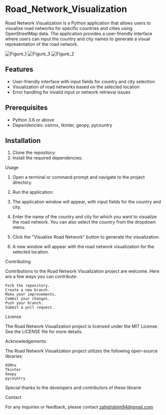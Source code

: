 # Road_Network_Visualization


Road Network Visualization is a Python application that allows users to visualize road networks for specific countries and cities using OpenStreetMap data. The application provides a user-friendly interface where users can input the country and city names to generate a visual representation of the road network.

![Figure_1](https://github.com/user-attachments/assets/eb6529db-2ad7-494d-ade4-85b22cd9cabb)
![Figure_3](https://github.com/user-attachments/assets/132bdb4a-9d63-4511-acfb-06d948458715)
![Figure_2](https://github.com/user-attachments/assets/b6794ddb-9818-4748-9c75-7d06e8459670)


## Features

- User-friendly interface with input fields for country and city selection
- Visualization of road networks based on the selected location
- Error handling for invalid input or network retrieval issues

## Prerequisites

- Python 3.6 or above
- Dependencies: osmnx, tkinter, geopy, pycountry

## Installation

1. Clone the repository:
2. Install the required dependencies:

Usage

1. Open a terminal or command prompt and navigate to the project directory.

2. Run the application:


3. The application window will appear, with input fields for the country and city.

4. Enter the name of the country and city for which you want to visualize the road network. You can also select the country from the dropdown menu.

5. Click the "Visualize Road Network" button to generate the visualization.

6. A new window will appear with the road network visualization for the selected location.

Contributing

Contributions to the Road Network Visualization project are welcome. Here are a few ways you can contribute:

    Fork the repository.
    Create a new branch.
    Make your improvements.
    Commit your changes.
    Push your branch.
    Submit a pull request.

License

The Road Network Visualization project is licensed under the MIT License. See the LICENSE file for more details.

Acknowledgements

The Road Network Visualization project utilizes the following open-source libraries:

    OSMnx
    Tkinter
    Geopy
    pycountry

Special thanks to the developers and contributors of these librarie

Contact

For any inquiries or feedback, please contact zahidrahim94@gmail.com






